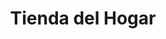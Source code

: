 ---
title: "Tienda del Hogar"
url: /sonsonate/tienda-del-hogar-paseo-15-de-septiembre/
shop: Allgemein
---